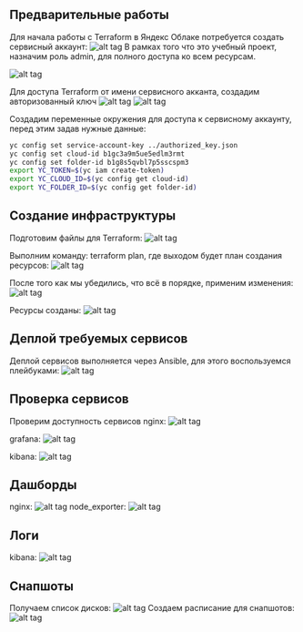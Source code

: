 ## Предварительные работы

Для начала работы с Terraform в Яндекс Облаке потребуется создать сервисный аккаунт:
![alt tag](https://github.com/MarcinhoLeo/diplome/blob/main/images/img.png)
В рамках того что это учебный проект, назначим роль admin, для полного доступа ко всем ресурсам.

![alt tag](https://github.com/MarcinhoLeo/diplome/blob/main/images/img_1.png)

Для доступа Terraform от имени сервисного акканта, создадим авторизованный ключ
![alt tag](https://github.com/MarcinhoLeo/diplome/blob/main/images/img_2.png)
![alt tag](https://github.com/MarcinhoLeo/diplome/blob/main/images/img_3.png)

Создадим переменные окружения для доступа к сервисному аккаунту, перед этим задав нужные данные:
```bash
yc config set service-account-key ../authorized_key.json
yc config set cloud-id b1gc3a9m5ue5edlm3rmt
yc config set folder-id b1g8s5qvbl7p5sscspm3
export YC_TOKEN=$(yc iam create-token)
export YC_CLOUD_ID=$(yc config get cloud-id)
export YC_FOLDER_ID=$(yc config get folder-id)
```

## Создание инфраструктуры
Подготовим файлы для Terraform:
![alt tag](https://github.com/MarcinhoLeo/diplome/blob/main/images/img_4.png)

Выполним команду: terraform plan, где выходом будет план создания ресурсов:
![alt tag](https://github.com/MarcinhoLeo/diplome/blob/main/images/img_5.png)

После того как мы убедились, что всё в порядке, применим изменения:
![alt tag](https://github.com/MarcinhoLeo/diplome/blob/main/images/img_6.png)

Ресурсы созданы:
![alt tag](https://github.com/MarcinhoLeo/diplome/blob/main/images/img_7.png)

## Деплой требуемых сервисов
Деплой сервисов выполняется через Ansible, для этого воспользуемся плейбуками:
![alt tag](https://github.com/MarcinhoLeo/diplome/blob/main/images/img_8.png)

## Проверка сервисов
Проверим доступность сервисов nginx:
![alt tag](https://github.com/MarcinhoLeo/diplome/blob/main/images/img_11.png)

grafana:
![alt tag](https://github.com/MarcinhoLeo/diplome/blob/main/images/img_12.png)

kibana:
![alt tag](https://github.com/MarcinhoLeo/diplome/blob/main/images/img_13.png)

## Дашборды
nginx:
![alt tag](https://github.com/MarcinhoLeo/diplome/blob/main/images/img_14.png)
node_exporter:
![alt tag](https://github.com/MarcinhoLeo/diplome/blob/main/images/img_15.png)

## Логи
kibana:
![alt tag](https://github.com/MarcinhoLeo/diplome/blob/main/images/img_16.png)


## Снапшоты
Получаем список дисков:
![alt tag](https://github.com/MarcinhoLeo/diplome/blob/main/images/img_9.png)
Создаем расписание для снапшотов:
![alt tag](https://github.com/MarcinhoLeo/diplome/blob/main/images/img_10.png)
